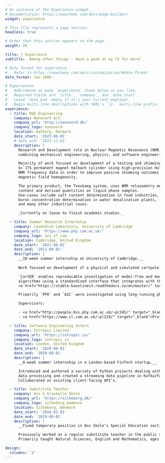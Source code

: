 ```yaml
---
# An instance of the Experience widget.
# Documentation: https://wowchemy.com/docs/page-builder/
widget: experience

# This file represents a page section.
headless: true

# Order that this section appears on the page.
weight: 20

title: 📃 Experience
subtitle: _Among other things - Have a peek at my CV for more!_

# Date format for experience
#   Refer to https://wowchemy.com/docs/customization/#date-format
date_format: Jan 2006

# Experiences.
#   Add/remove as many `experience` items below as you like.
#   Required fields are `title`, `company`, and `date_start`.
#   Leave `date_end` empty if it's your current employer.
#   Begin multi-line descriptions with YAML's `|2-` multi-line prefix.
experience:
  - title: R&D Engineering
    company: Nanonord A/S
    company_url: 'http://nanonord.dk/'
    company_logo: nanonord
    location: Aalborg, Denmark
    date_start: '2022-06-01'
    # date_end: '2022-11-01'
    description: |
      Research and Development role in Nuclear Magnetic Resonance (NMR) sensor company
      combining mechanical engineering, physics, and software engineering skills.

      Majority of work focused on development of a testing and shimming platform for a
      $≈ 1T$ permanent magnet Halbach cylinder using high-precision Hall Effect sensors and
      NMR frequency data in order to improve passive shimming outcomes and improve the internal
      magnetic field homogeneity.

      The primary product, the Tveskaeg system, uses NMR relaxometry methods to determine isotope
      content and derived quantities on liquid phase samples.
      Use-cases include salt content determination in food industries,
      boron concentration determination in water desalination plants,
      and many other industrial cases.

      _Currently on leave to finish academic studies._

  - title: Summer Research Internship
    company: Cavendish Laboratory, University of Cambridge
    company_url: 'https://www.phy.cam.ac.uk/'
    company_logo: uni_of_cam
    location: Cambridge, United Kingdom
    date_start: '2021-06-01'
    date_end: '2021-09-01'
    description: |
      __10-week summer internship at University of Cambridge.__
      
      Work focused on development of a physical and simulated cartpole experiment by the name of <a href="https://jeppeklitgaard.github.io/CartER/" target="_blank">CartER</a>.

      `CartER` enables reproducable investigation of model-free and model-based reinforcement learning
      algorithms using a standardised interface that integrates with the
      <a href="https://stable-baselines3.readthedocs.io/en/master/" target="_blank">`stable-baselines3`</a> project.

      Primarily `PPO` and `A2C` were investigated using long-running physical experiments.

      Supervisors:

      - <a href="http://people.bss.phy.cam.ac.uk/~pc245/" target="_blank">Professor Pietro Cicuta</a> (Department of Physics)
      - <a href="https://www.cl.cam.ac.uk/~pl219/" target="_blank">Professor Pietro Liò</a> (Department of Physics)

  - title: Software Engineering Intern
    company: Intropic Limited
    company_url: 'https://intropic.io/'
    company_logo: intropic_io
    location: London, United Kingdom
    date_start: '2020-06-01'
    date_end: '2020-09-01'
    description: |
      __8-week summer internship in a London-based FinTech startup.__

      Introduced and authored a variety of Python projects dealing with REST API development,
      data processing and created a streaming data pipeline in Kafka/Faust.
      Collaborated on existing client-facing API’s.

  - title: Substitute Teacher
    company: Ans & Grauballe Skole
    company_url: 'https://silkeborg.dk/'
    company_logo: silkeborg_kommune
    location: Silkeborg, Denmark
    date_start: '2018-01-01'
    date_end: '2019-09-01'
    description: |
      __Fixed temporary position in Ans Skole’s Special Education section.__

      Previously worked as a regular substitute teacher in the public school section.
      Primarily taught Natural Sciences, English and Mathematics, ages 13 – 16.

design:
  columns: '2'
---
```

